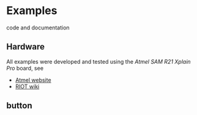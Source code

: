 # Examples
code and documentation

## Hardware

All examples were developed and tested using the _Atmel SAM R21 Xplain Pro_
board, see

* [Atmel website](http://www.atmel.com/products/Wireless/802154/single-chip_solutions.aspx)
* [RIOT wiki](https://github.com/RIOT-OS/RIOT/wiki/Board%3A-Samr21-xpro)

## button
